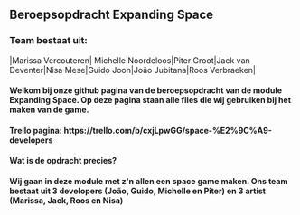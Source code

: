 <h2> Beroepsopdracht Expanding Space </h2>  
<h3> Team bestaat uit: </h3>
 |Marissa Vercouteren| Michelle Noordeloos|Piter Groot|Jack van Deventer|Nisa Mese|Guido Joon|João Jubitana|Roos Verbraeken|
<h4> Welkom bij onze github pagina van de beroepsopdracht van de module Expanding Space. Op deze pagina staan alle files die wij gebruiken bij het maken van de game.</h4>
<h4> Trello pagina: https://trello.com/b/cxjLpwGG/space-%E2%9C%A9-developers </h4>

<h4> Wat is de opdracht precies? </h4>
<h4> Wij gaan in deze module met z'n allen een space game maken. Ons team bestaat uit 3 developers (João, Guido, Michelle en Piter) en 3 artist (Marissa, Jack, Roos en Nisa) </h4>
